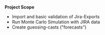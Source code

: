 **Project Scope**

- Import and basic validation of Jira-Exports
- Run Monte Carlo Simulation with JIRA data
- Create guessing-casts ("forecasts")

